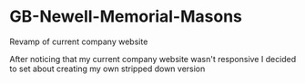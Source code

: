 # GB-Newell-Memorial-Masons
Revamp of current company website

After noticing that my current company website wasn't responsive I decided to set about creating my own stripped down version